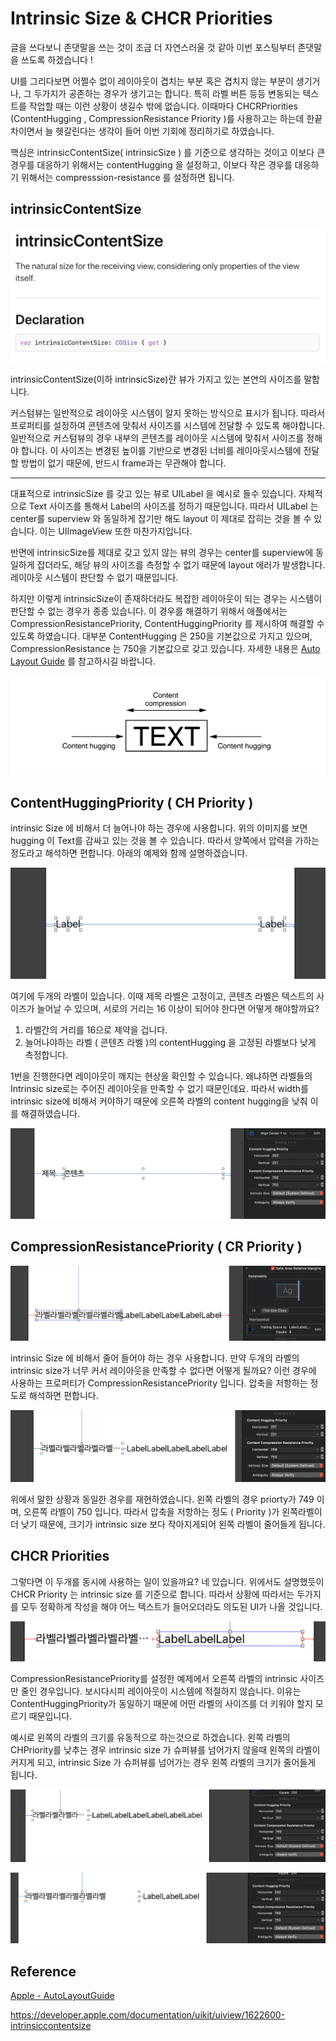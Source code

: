 # Intrinsic Size & CHCR Priorities

글을 쓰다보니 존댓말을 쓰는 것이 조금 더 자연스러울 것 같아 이번 포스팅부터 존댓말을 쓰도록 하겠습니다 !

UI를 그리다보면 어쩔수 없이 레이아웃이 겹치는 부분 혹은 겹치지 않는 부분이 생기거나, 그 두가지가 공존하는 경우가 생기고는 합니다. 특히 라벨 버튼 등등 변동되는 텍스트를 작업할 때는 이런 상황이 생길수 밖에 없습니다. 이때마다 CHCRPriorities (ContentHugging , CompressionResistance Priority )를 사용하고는 하는데 한끝차이면서 늘 헷갈린다는 생각이 들어 이번 기회에 정리하기로 하였습니다.

핵심은 intrinsicContentSize( intrinsicSize ) 를 기준으로 생각하는 것이고 이보다 큰 경우를 대응하기 위해서는  contentHugging 을 설정하고, 이보다 작은 경우를 대응하기 위해서는 compresssion-resistance 를 설정하면 됩니다.

 

## intrinsicContentSize

<img src="./images/intrinsic_priority_1.png" style="zoom:50%;" />

intrinsicContentSize(이하 intrinsicSize)란 뷰가 가지고 있는 본연의 사이즈를 말합니다. 

커스텀뷰는 일반적으로 레이아웃 시스템이 알지 못하는 방식으로 표시가 됩니다. 따라서 프로퍼티를 설정하여 콘텐츠에 맞춰서 사이즈를 시스템에 전달할 수 있도록 해야합니다. 일반적으로 커스텀뷰의 경우 내부의 콘텐츠를 레이아웃 시스템에 맞춰서 사이즈를 정해야 합니다. 이 사이즈는 변경된 높이를 기반으로 변경된 너비를 레이아웃시스템에 전달할 방법이 없기 때문에, 반드시 frame과는 무관해야 합니다.

---

대표적으로 intrinsicSize 를 갖고 있는 뷰로 UILabel 을 예시로 들수 있습니다. 자체적으로 Text 사이즈를 통해서 Label의 사이즈를 정하기 때문입니다. 따라서 UILabel 는 center를 superview 와 동일하게 잡기만 해도 layout 이 제대로 잡히는 것을 볼 수 있습니다. 이는 UIImageView 또한 마찬가지입니다.

반면에 intrinsicSize를 제대로 갖고 있지 않는 뷰의 경우는 center를 superview에 동일하게 잡더라도, 해당 뷰의 사이즈를 측정할 수 없기 때문에 layout 에러가 발생합니다. 레이아웃 시스템이 판단할 수 없기 때문입니다.

하지만 이렇게 intrinsicSize이 존재하더라도 복잡한 레이아웃이 되는 경우는 시스템이 판단할 수 없는 경우가 종종 있습니다. 이 경우를 해결하기 위해서 애플에서는 CompressionResistancePriority, ContentHuggingPriority 를 제시하여 해결할 수 있도록 하였습니다. 대부분 ContentHugging 은 250을 기본값으로 가지고 있으며, CompressionResistance 는 750을 기본값으로 갖고 있습니다. 자세한 내용은 [Auto Layout Guide](https://developer.apple.com/library/archive/documentation/UserExperience/Conceptual/AutolayoutPG/AnatomyofaConstraint.html#//apple_ref/doc/uid/TP40010853-CH9-SW1) 를 참고하시길 바랍니다.



![](./images/intrinsic_priority_2.png)



## ContentHuggingPriority ( CH Priority )

intrinsic Size 에 비해서 더 늘어나야 하는 경우에 사용합니다. 위의 이미지를 보면 hugging 이 Text를 감싸고 있는 것을 볼 수 있습니다. 따라서 양쪽에서 압력을 가하는 정도라고 해석하면 편합니다. 아래의 예제와 함께 설명하겠습니다.

![](./images/intrinsic_priority_3.png)

여기에 두개의 라벨이 있습니다. 이때 제목 라벨은 고정이고, 콘텐츠 라벨은 텍스트의 사이즈가 늘어날 수 있으며, 서로의 거리는 16 이상이 되어야 한다면 어떻게 해야할까요?

1. 라벨간의 거리를 16으로 제약을 겁니다.
2. 늘어나야하는 라벨 ( 콘텐츠 라벨 )의 contentHugging 을 고정된 라벨보다 낮게 측정합니다.

1번을 진행한다면 레이아웃이 깨지는 현상을 확인할 수 있습니다. 왜냐하면 라벨들의 Intrinsic size로는 주어진 레이아웃을 만족할 수 없기 때문인데요. 따라서 width를 intrinsic size에 비해서 커야하기 때문에 오른쪽 라벨의 content hugging을 낮춰 이를 해결하였습니다.

![](./images/intrinsic_priority_4.png)

## CompressionResistancePriority ( CR Priority )

![](./images/intrinsic_priority_5.png)

intrinsic Size 에 비해서 줄어 들어야 하는 경우 사용합니다. 만약 두개의 라벨의 intrinsic size가 너무 커서 레이아웃을 만족할 수 없다면 어떻게 될까요? 이런 경우에 사용하는 프로퍼티가 CompressionResistancePriority 입니다. 압축을 저항하는 정도로 해석하면 편합니다.

![](./images/intrinsic_priority_6.png)

위에서 말한 상황과 동일한 경우를 재현하였습니다. 왼쪽 라벨의 경우 priorty가 749 이며, 오른쪽 라벨이 750 입니다. 따라서 압축을 저항하는 정도 ( Priority )가 왼쪽라벨이 더 낮기 때문에, 크기가 intrinsic size 보다 작아지게되어 왼쪽 라벨이 줄어들게 됩니다.



## CHCR Priorities

그렇다면 이 두개를 동시에 사용하는 일이 있을까요? 네 있습니다. 위에서도 설명했듯이 CHCR Priority 는 intrinsic size 를 기준으로 합니다. 따라서 상황에 따라서는 두가지를 모두 정확하게 작성을 해야 어느 텍스트가 들어오더라도 의도된 UI가 나올 것입니다.

![](./images/intrinsic_priority_7.png)

CompressionResistancePriority를 설정한 예제에서 오른쪽 라벨의 intrinsic 사이즈만 줄인 경우입니다. 보시다시피 레이아웃이 시스템에 적절하지 않습니다. 이유는 ContentHuggingPriority가 동일하기 때문에 어떤 라벨의 사이즈를 더 키워야 할지 모르기 때문입니다.

예시로 왼쪽의 라벨의 크기를 유동적으로 하는것으로 하겠습니다. 왼쪽 라벨의 CHPriority를 낮추는 경우 intrinsic size 가 슈퍼뷰를 넘어가지 않을때 왼쪽의 라벨이 커지게 되고, intrinsic Size 가 슈퍼뷰를 넘어가는 경우 왼쪽 라벨의 크기가 줄어들게 됩니다.

![](./images/intrinsic_priority_8.png)

![](./images/intrinsic_priority_9.png)



## Reference 

[Apple - AutoLayoutGuide](https://developer.apple.com/library/archive/documentation/UserExperience/Conceptual/AutolayoutPG/AnatomyofaConstraint.html#//apple_ref/doc/uid/TP40010853-CH9-SW1)

https://developer.apple.com/documentation/uikit/uiview/1622600-intrinsiccontentsize